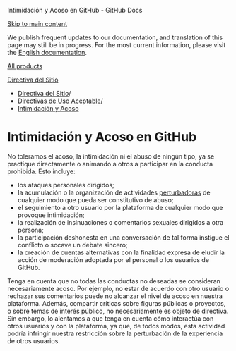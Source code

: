 Intimidación y Acoso en GitHub - GitHub Docs

[Skip to main content](#main-content)

We publish frequent updates to our documentation, and translation of this page may still be in progress. For the most current information, please visit the [English documentation](/en).

[All products](/es)

[Directiva del Sitio](/es/site-policy)

* [Directiva del Sitio](/es/site-policy)/
* [Directivas de Uso Aceptable](/es/site-policy/acceptable-use-policies)/
* [Intimidación y Acoso](/es/site-policy/acceptable-use-policies/github-bullying-and-harassment)

Intimidación y Acoso en GitHub
==========

No toleramos el acoso, la intimidación ni el abuso de ningún tipo, ya se practique directamente o animando a otros a participar en la conducta prohibida. Esto incluye:

* los ataques personales dirigidos;
* la acumulación o la organización de actividades [perturbadoras](/es/site-policy/acceptable-use-policies/github-disrupting-the-experience-of-other-users) de cualquier modo que pueda ser constitutivo de abuso;
* el seguimiento a otro usuario por la plataforma de cualquier modo que provoque intimidación;
* la realización de insinuaciones o comentarios sexuales dirigidos a otra persona;
* la participación deshonesta en una conversación de tal forma instigue el conflicto o socave un debate sincero;
* la creación de cuentas alternativas con la finalidad expresa de eludir la acción de moderación adoptada por el personal o los usuarios de GitHub.

Tenga en cuenta que no todas las conductas no deseadas se consideran necesariamente acoso. Por ejemplo, no estar de acuerdo con otro usuario o rechazar sus comentarios puede no alcanzar el nivel de acoso en nuestra plataforma. Además, compartir críticas sobre figuras públicas o proyectos, o sobre temas de interés público, no necesariamente es objeto de directiva. Sin embargo, lo alentamos a que tenga en cuenta cómo interactúa con otros usuarios y con la plataforma, ya que, de todos modos, esta actividad podría infringir nuestra restricción sobre la perturbación de la experiencia de otros usuarios.
